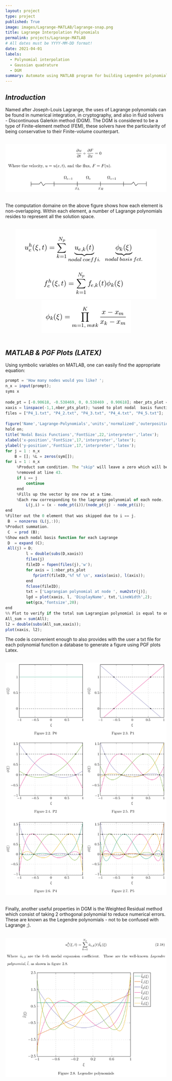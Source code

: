 ```yaml
---
layout: project
type: project
published: True
image: images/Lagrange-MATLAB/lagrange-snap.png
title: Lagrange Interpolation Polynomials
permalink: projects/Lagrange-MATLAB
# All dates must be YYYY-MM-DD format!
date: 2021-04-01
labels:
  - Polynomial interpolation
  - Gaussian quadrature
  - DGM
summary: Automate using MATLAB program for building Legendre polynomials with user inputs on nodal point location.
---
```


## <i>Introduction</i>
Named after Joseph-Louis Lagrange, the uses of Lagrange polynomials can be found in numerical integration, in cryptography, and also in fluid solvers - Discontinuous Galerkin method (DGM). The DGM is considered to be a type of Finite-element method (FEM), these solvers have the particularity of being conservative to their Finite-volume counterpart. 

<br />

<div align="center">
  <img class="ui image" src="../images/Lagrange-MATLAB/volume.png">
</div>

<br />

The computation domaine on the above figure shows how each element is non-overlapping. Within each element, a number of Lagrange polynomials resides to represent all the solution space.

<br />

<div align="center">
  <img class="ui image" src="../images/Lagrange-MATLAB/formula.png">
</div>

<div align="center">
  <img class="ui image" src="../images/Lagrange-MATLAB/Lagrange-formula.png">
</div>

<br />

## <i>MATLAB & PGF Plots (LATEX)</i>
Using symbolic variables on MATLAB, one can easily find the appropriate equation:

```js
prompt = 'How many nodes would you like? ';
n_x = input(prompt);
syms x

node_pt = [-0.90618, -0.538469, 0, 0.538469 , 0.90618]; nber_pts_plot = 100;
xaxis = linspace(-1,1,nber_pts_plot); %used to plot nodal  basis functions.
files = ["P4_1.txt", "P4_2.txt", "P4_3.txt", "P4_4.txt", "P4_5.txt"];

figure('Name','Lagrange-Polynomials','units','normalized','outerposition',[0 0 1 1]);
hold on;
title('Nodal Basis Functions','FontSize',22,'interpreter','latex');
xlabel('x-position','FontSize',17,'interpreter','latex');
ylabel('y-position','FontSize',17,'interpreter','latex');
for j = 1 : n_x
    B = []; %L = zeros(sym[]);
for i = 1 : n_x
     %Product sum condition. The "skip" will leave a zero which will be
     %removed at line 43.
     if i == j
         continue
     end
     %Fills up the vector by one row at a time.
     %Each row corresponding to the lagrange polynomial of each node.
         L(j,i) = (x - node_pt(i))/(node_pt(j) - node_pt(i));
end
%Filter out the 0 element that was skipped due to i == j.
 B  = nonzeros (L(j,:));
%Product summation.
 C  = prod (B);
%Show each nodal basis function for each Lagrange
 D  = expand (C);
 All(j) = D;
         l = double(subs(D,xaxis))
         files(j)
         fileID = fopen(files(j),'w');
         for axis = 1:nber_pts_plot
            fprintf(fileID,'%f %f \n', xaxis(axis), l(axis));
         end
         fclose(fileID);
         txt = ['Lagrangian polynomial at node ', num2str(j)];
         lgd = plot(xaxis, l, 'DisplayName', txt,'LineWidth',2);
         set(gca,'fontsize',20);
end
%% Plot to verify if the total sum Lagrangian polynomial is equal to one.
All_sum = sum(All);
l2 = double(subs(All_sum,xaxis));
plot(xaxis, l2);
```

The code is convenient enough to also provides with the user a txt file for each polynomial function a database to generate a figure using PGF plots Latex.

<br />

<div align="center">
  <img class="ui image" src="../images/Lagrange-MATLAB/plots.png">
</div>

<br />

Finally, another useful properties in DGM is the Weighted Residual method which consist of taking 2 orthogonal polynomial to reduce numerical errors. These are known as the Legendre polynomials - not to be confused with Lagrange ;).

<br />

<div align="center">
  <img class="ui image" src="../images/Lagrange-MATLAB/legendre.png">
</div>

<br />



